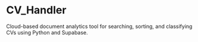 # CV_Handler
Cloud-based document analytics tool for searching, sorting, and classifying CVs using Python and Supabase.
